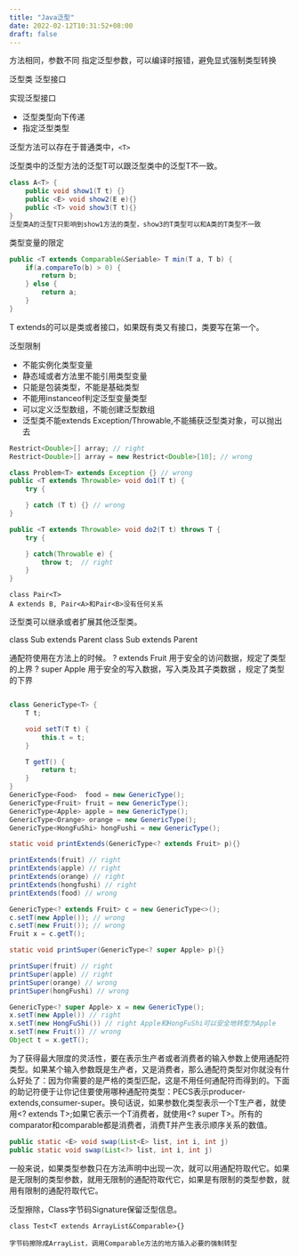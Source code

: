 ```yaml
---
title: "Java泛型"
date: 2022-02-12T10:31:52+08:00
draft: false
---
```


方法相同，参数不同
指定泛型参数，可以编译时报错，避免显式强制类型转换

泛型类
泛型接口

实现泛型接口

+ 泛型类型向下传递
+ 指定泛型类型

泛型方法可以存在于普通类中，``<T>``

泛型类中的泛型方法的泛型T可以跟泛型类中的泛型T不一致。

```java
class A<T> {
    public void show1(T t) {}
    public <E> void show2(E e){}
    public <T> void show3(T t){}
}
泛型类A的泛型T只影响到show1方法的类型，show3的T类型可以和A类的T类型不一致
```

类型变量的限定

```java
public <T extends Comparable&Seriable> T min(T a, T b) {
    if(a.compareTo(b) > 0) {
        return b;
    } else {
        return a;
    }
}
```

T extends的可以是类或者接口，如果既有类又有接口，类要写在第一个。

泛型限制

+ 不能实例化类型变量
+ 静态域或者方法里不能引用类型变量
+ 只能是包装类型，不能是基础类型
+ 不能用instanceof判定泛型变量类型
+ 可以定义泛型数组，不能创建泛型数组
+ 泛型类不能extends Exception/Throwable,不能捕获泛型类对象，可以抛出去 

```java
Restrict<Double>[] array; // right
Restrict<Double>[] array = new Restrict<Double>[10]; // wrong

class Problem<T> extends Exception {} // wrong
public <T extends Throwable> void do1(T t) {
    try {

    } catch (T t) {} // wrong
}

public <T extends Throwable> void do2(T t) throws T {
    try {

    } catch(Throwable e) {
        throw t;  // right
    }
}
```

```
class Pair<T>
A extends B, Pair<A>和Pair<B>没有任何关系
```

泛型类可以继承或者扩展其他泛型类。

class Sub<T> extends Parent<T>
class Sub extends Parent<Double>

通配符使用在方法上的时候。
? extends Fruit 用于安全的访问数据，规定了类型的上界
? super Apple 用于安全的写入数据，写入类及其子类数据 ，规定了类型的下界

```java

class GenericType<T> {
    T t;

    void setT(T t) {
        this.t = t;
    }

    T getT() {
        return t;
    }
}
GenericType<Food>  food = new GenericType();
GenericType<Fruit> fruit = new GenericType();
GenericType<Apple> apple = new GenericType();
GenericType<Orange> orange = new GenericType();
GenericType<HongFuShi> hongFushi = new GenericType();

static void printExtends(GenericType<? extends Fruit> p){}

printExtends(fruit) // right
printExtends(apple) // right
printExtends(orange) // right
printExtends(hongfushi) // right
printExtends(food) // wrong

GenericType<? extends Fruit> c = new GenericType<>();
c.setT(new Apple()); // wrong
c.setT(new Fruit()); // wrong
Fruit x = c.getT();

static void printSuper(GenericType<? super Apple> p){}

printSuper(fruit) // right
printSuper(apple) // right
printSuper(orange) // wrong
printSuper(hongFushi) // wrong

GenericType<? super Apple> x = new GenericType();
x.setT(new Apple()) // right
x.setT(new HongFuShi()) // right Apple和HongFuShi可以安全地转型为Apple
x.setT(new Fruit()) // wrong
Object t = x.getT();
```

为了获得最大限度的灵活性，要在表示生产者或者消费者的输入参数上使用通配符类型。如果某个输入参数既是生产者，又是消费者，那么通配符类型对你就没有什么好处了：因为你需要的是严格的类型匹配，这是不用任何通配符而得到的。下面的助记符便于让你记住要使用哪种通配符类型：PECS表示producer-extends,consumer-super。换句话说，如果参数化类型表示一个T生产者，就使用<? extends T>;如果它表示一个T消费者，就使用<? super T>。所有的comparator和comparable都是消费者，消费T并产生表示顺序关系的数值。

```java
public static <E> void swap(List<E> list, int i, int j)
public static void swap(List<?> list, int i, int j)
```

一般来说，如果类型参数只在方法声明中出现一次，就可以用通配符取代它。如果是无限制的类型参数，就用无限制的通配符取代它，如果是有限制的类型参数，就用有限制的通配符取代它。

泛型擦除，Class字节码Signature保留泛型信息。

```
class Test<T extends ArrayList&Comparable>{}

字节码擦除成ArrayList，调用Comparable方法的地方插入必要的强制转型
```